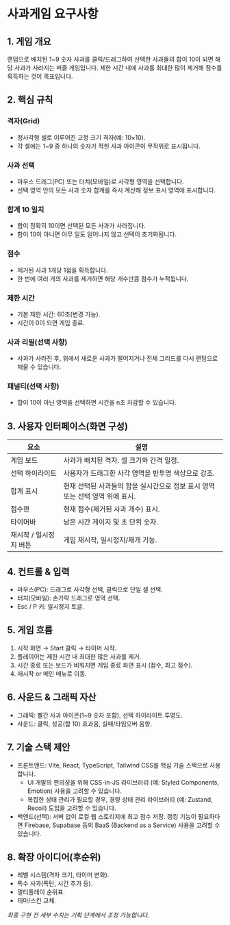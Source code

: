 # 사과게임 요구사항

## 1. 게임 개요
랜덤으로 배치된 1~9 숫자 사과를 클릭/드래그하여 선택한 사과들의 합이 10이 되면 해당 사과가 사라지는 퍼즐 게임입니다. 제한 시간 내에 사과를 최대한 많이 제거해 점수를 획득하는 것이 목표입니다.

## 2. 핵심 규칙
### 격자(Grid)
- 정사각형 셀로 이루어진 고정 크기 격자(예: 10×10).
- 각 셀에는 1~9 중 하나의 숫자가 적힌 사과 아이콘이 무작위로 표시됩니다.

### 사과 선택
- 마우스 드래그(PC) 또는 터치(모바일)로 사각형 영역을 선택합니다.
- 선택 영역 안의 모든 사과 숫자 합계를 즉시 계산해 정보 표시 영역에 표시합니다.

### 합계 10 일치
- 합이 정확히 10이면 선택된 모든 사과가 사라집니다.
- 합이 10이 아니면 아무 일도 일어나지 않고 선택이 초기화됩니다.

### 점수
- 제거된 사과 1개당 1점을 획득합니다.
- 한 번에 여러 개의 사과를 제거하면 해당 개수만큼 점수가 누적됩니다.

### 제한 시간
- 기본 제한 시간: 60초(변경 가능).
- 시간이 0이 되면 게임 종료.

### 사과 리필(선택 사항)
- 사과가 사라진 후, 위에서 새로운 사과가 떨어지거나 전체 그리드를 다시 랜덤으로 채울 수 있습니다.

### 패널티(선택 사항)
- 합이 10이 아닌 영역을 선택하면 시간을 n초 차감할 수 있습니다.

## 3. 사용자 인터페이스(화면 구성)
| 요소             | 설명                                                                 |
|------------------|----------------------------------------------------------------------|
| 게임 보드        | 사과가 배치된 격자. 셀 크기와 간격 일정.                                   |
| 선택 하이라이트  | 사용자가 드래그한 사각 영역을 반투명 색상으로 강조.                             |
| 합계 표시        | 현재 선택된 사과들의 합을 실시간으로 정보 표시 영역 또는 선택 영역 위에 표시.        |
| 점수판           | 현재 점수(제거된 사과 개수) 표시.                                            |
| 타이머바         | 남은 시간 게이지 및 초 단위 숫자.                                             |
| 재시작 / 일시정지 버튼 | 게임 재시작, 일시정지/재개 기능.                                           |

## 4. 컨트롤 & 입력
- 마우스(PC): 드래그로 사각형 선택, 클릭으로 단일 셀 선택.
- 터치(모바일): 손가락 드래그로 영역 선택.
- Esc / P 키: 일시정지 토글.

## 5. 게임 흐름
1. 시작 화면 → Start 클릭 → 타이머 시작.
2. 플레이어는 제한 시간 내 최대한 많은 사과를 제거.
3. 시간 종료 또는 보드가 비워지면 게임 종료 화면 표시 (점수, 최고 점수).
4. 재시작 or 메인 메뉴로 이동.

## 6. 사운드 & 그래픽 자산
- 그래픽: 빨간 사과 아이콘(1~9 숫자 포함), 선택 하이라이트 투명도.
- 사운드: 클릭, 성공(합 10) 효과음, 실패/타임오버 음향.

## 7. 기술 스택 제안
- 프론트엔드: Vite, React, TypeScript, Tailwind CSS를 핵심 기술 스택으로 사용합니다.
    - UI 개발의 편의성을 위해 CSS-in-JS 라이브러리 (예: Styled Components, Emotion) 사용을 고려할 수 있습니다.
    - 복잡한 상태 관리가 필요할 경우, 경량 상태 관리 라이브러리 (예: Zustand, Recoil) 도입을 고려할 수 있습니다.
- 백엔드(선택): 서버 없이 로컬·웹 스토리지에 최고 점수 저장. 랭킹 기능이 필요하다면 Firebase, Supabase 등의 BaaS (Backend as a Service) 사용을 고려할 수 있습니다.

## 8. 확장 아이디어(후순위)
- 레벨 시스템(격자 크기, 타이머 변화).
- 특수 사과(폭탄, 시간 추가 등).
- 멀티플레이 순위표.
- 테마/스킨 교체.

*최종 구현 전 세부 수치는 기획 단계에서 조정 가능합니다.*
